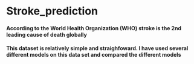 # Stroke_prediction
#### According to the World Health Organization (WHO) stroke is the 2nd leading cause of death globally
#### This dataset is relatively simple and straighfoward. I have used several different models on this data set and compared the different models
